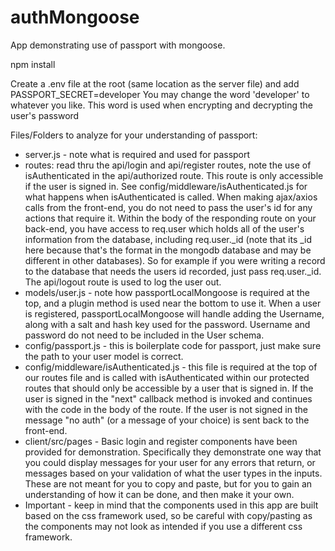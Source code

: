 # authMongoose
App demonstrating use of passport with mongoose.

npm install

Create a .env file at the root (same location as the server file) and add PASSPORT_SECRET=developer
You may change the word 'developer' to whatever you like. This word is used when encrypting and decrypting the user's password

Files/Folders to analyze for your understanding of passport:
- server.js - note what is required and used for passport
- routes: read thru the api/login and api/register routes, note the use of isAuthenticated in the api/authorized route. This route is only accessible if the user is signed in. See config/middleware/isAuthenticated.js for what happens when isAuthenticated is called. When making ajax/axios calls from the front-end, you do not need to pass the user's id for any actions that require it. Within the body of the responding route on your back-end, you have access to req.user which holds all of the user's information from the database, including req.user._id (note that its _id here because that's the format in the mongodb database and may be different in other databases). So for example if you were writing a record to the database that needs the users id recorded, just pass req.user._id. The api/logout route is used to log the user out.
- models/user.js - note how passportLocalMongoose is required at the top, and a plugin method is used near the bottom to use it. When a user is registered, passportLocalMongoose will handle adding the Username, along with a salt and hash key used for the password. Username and password do not need to be included in the User schema.
- config/passport.js - this is boilerplate code for passport, just make sure the path to your user model is correct.
- config/middleware/isAuthenticated.js - this file is required at the top of our routes file and is called with isAuthenticated within our protected routes that should only be accessible by a user that is signed in. If the user is signed in the "next" callback method is invoked and continues with the code in the body of the route. If the user is not signed in the message "no auth" (or a message of your choice) is sent back to the front-end.
- client/src/pages - Basic login and register components have been provided for demonstration. Specifically they demonstrate one way that you could display messages for your user for any errors that return, or messages based on your validation of what the user types in the inputs. These are not meant for you to copy and paste, but for you to gain an understanding of how it can be done, and then make it your own.
- Important - keep in mind that the components used in this app are built based on the css framework used, so be careful with copy/pasting as the components may not look as intended if you use a different css framework.




